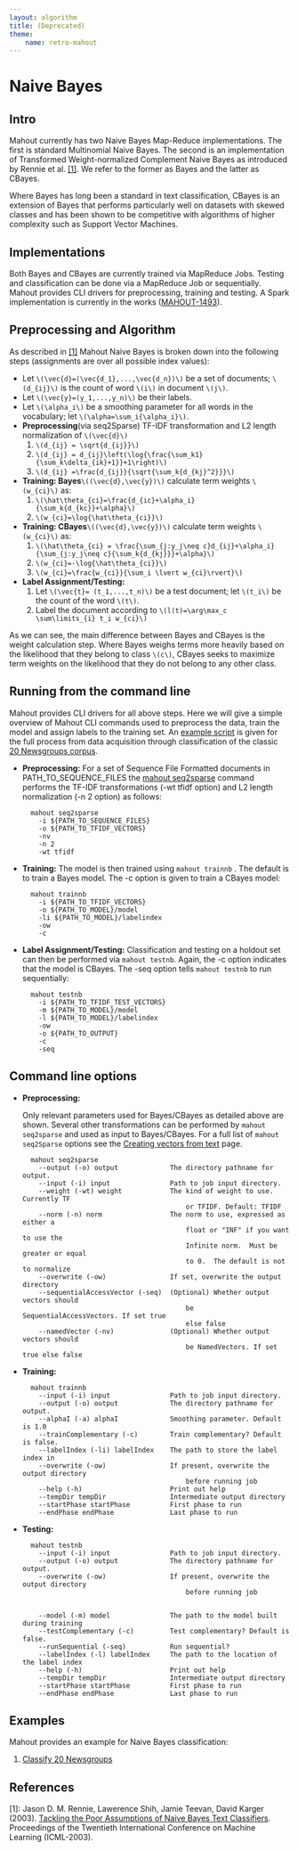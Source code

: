 ```yaml
---
layout: algorithm
title: (Deprecated) 
theme:
    name: retro-mahout
---
```


# Naive Bayes


## Intro

Mahout currently has two Naive Bayes Map-Reduce implementations.  The first is standard Multinomial Naive Bayes. The second is an implementation of Transformed Weight-normalized Complement Naive Bayes as introduced by Rennie et al. [[1]](http://people.csail.mit.edu/jrennie/papers/icml03-nb.pdf). We refer to the former as Bayes and the latter as CBayes.

Where Bayes has long been a standard in text classification, CBayes is an extension of Bayes that performs particularly well on datasets with skewed classes and has been shown to be competitive with algorithms of higher complexity such as Support Vector Machines. 


## Implementations
Both Bayes and CBayes are currently trained via MapReduce Jobs. Testing and classification can be done via a MapReduce Job or sequentially.  Mahout provides CLI drivers for preprocessing, training and testing. A Spark implementation is currently in the works ([MAHOUT-1493](https://issues.apache.org/jira/browse/MAHOUT-1493)).

## Preprocessing and Algorithm

As described in [[1]](http://people.csail.mit.edu/jrennie/papers/icml03-nb.pdf) Mahout Naive Bayes is broken down into the following steps (assignments are over all possible index values):  

- Let `\(\vec{d}=(\vec{d_1},...,\vec{d_n})\)` be a set of documents; `\(d_{ij}\)` is the count of word `\(i\)` in document `\(j\)`.
- Let `\(\vec{y}=(y_1,...,y_n)\)` be their labels.
- Let `\(\alpha_i\)` be a smoothing parameter for all words in the vocabulary; let `\(\alpha=\sum_i{\alpha_i}\)`. 
- **Preprocessing**(via seq2Sparse) TF-IDF transformation and L2 length normalization of `\(\vec{d}\)`
    1. `\(d_{ij} = \sqrt{d_{ij}}\)` 
    2. `\(d_{ij} = d_{ij}\left(\log{\frac{\sum_k1}{\sum_k\delta_{ik}+1}}+1\right)\)` 
    3. `\(d_{ij} =\frac{d_{ij}}{\sqrt{\sum_k{d_{kj}^2}}}\)` 
- **Training: Bayes**`\((\vec{d},\vec{y})\)` calculate term weights `\(w_{ci}\)` as:
    1. `\(\hat\theta_{ci}=\frac{d_{ic}+\alpha_i}{\sum_k{d_{kc}}+\alpha}\)`
    2. `\(w_{ci}=\log{\hat\theta_{ci}}\)`
- **Training: CBayes**`\((\vec{d},\vec{y})\)` calculate term weights `\(w_{ci}\)` as:
    1. `\(\hat\theta_{ci} = \frac{\sum_{j:y_j\neq c}d_{ij}+\alpha_i}{\sum_{j:y_j\neq c}{\sum_k{d_{kj}}}+\alpha}\)`
    2. `\(w_{ci}=-\log{\hat\theta_{ci}}\)`
    3. `\(w_{ci}=\frac{w_{ci}}{\sum_i \lvert w_{ci}\rvert}\)`
- **Label Assignment/Testing:**
    1. Let `\(\vec{t}= (t_1,...,t_n)\)` be a test document; let `\(t_i\)` be the count of the word `\(t\)`.
    2. Label the document according to `\(l(t)=\arg\max_c \sum\limits_{i} t_i w_{ci}\)`

As we can see, the main difference between Bayes and CBayes is the weight calculation step.  Where Bayes weighs terms more heavily based on the likelihood that they belong to class `\(c\)`, CBayes seeks to maximize term weights on the likelihood that they do not belong to any other class.  

## Running from the command line

Mahout provides CLI drivers for all above steps.  Here we will give a simple overview of Mahout CLI commands used to preprocess the data, train the model and assign labels to the training set. An [example script](https://github.com/apache/mahout/blob/master/examples/bin/classify-20newsgroups.sh) is given for the full process from data acquisition through classification of the classic [20 Newsgroups corpus](https://mahout.apache.org/users/classification/twenty-newsgroups.html).  

- **Preprocessing:**
For a set of Sequence File Formatted documents in PATH_TO_SEQUENCE_FILES the [mahout seq2sparse](https://mahout.apache.org/users/basics/creating-vectors-from-text.html) command performs the TF-IDF transformations (-wt tfidf option) and L2 length normalization (-n 2 option) as follows:

        mahout seq2sparse 
          -i ${PATH_TO_SEQUENCE_FILES} 
          -o ${PATH_TO_TFIDF_VECTORS} 
          -nv 
          -n 2
          -wt tfidf

- **Training:**
The model is then trained using `mahout trainnb` .  The default is to train a Bayes model. The -c option is given to train a CBayes model:

        mahout trainnb
          -i ${PATH_TO_TFIDF_VECTORS} 
          -o ${PATH_TO_MODEL}/model 
          -li ${PATH_TO_MODEL}/labelindex 
          -ow 
          -c

- **Label Assignment/Testing:**
Classification and testing on a holdout set can then be performed via `mahout testnb`. Again, the -c option indicates that the model is CBayes.  The -seq option tells `mahout testnb` to run sequentially:

        mahout testnb 
          -i ${PATH_TO_TFIDF_TEST_VECTORS}
          -m ${PATH_TO_MODEL}/model 
          -l ${PATH_TO_MODEL}/labelindex 
          -ow 
          -o ${PATH_TO_OUTPUT} 
          -c 
          -seq

## Command line options

- **Preprocessing:**
  
  Only relevant parameters used for Bayes/CBayes as detailed above are shown. Several other transformations can be performed by `mahout seq2sparse` and used as input to Bayes/CBayes.  For a full list of `mahout seq2Sparse` options see the [Creating vectors from text](https://mahout.apache.org/users/basics/creating-vectors-from-text.html) page.

        mahout seq2sparse                         
          --output (-o) output             The directory pathname for output.        
          --input (-i) input               Path to job input directory.              
          --weight (-wt) weight            The kind of weight to use. Currently TF   
                                               or TFIDF. Default: TFIDF                  
          --norm (-n) norm                 The norm to use, expressed as either a    
                                               float or "INF" if you want to use the     
                                               Infinite norm.  Must be greater or equal  
                                               to 0.  The default is not to normalize    
          --overwrite (-ow)                If set, overwrite the output directory    
          --sequentialAccessVector (-seq)  (Optional) Whether output vectors should  
                                               be SequentialAccessVectors. If set true   
                                               else false                                
          --namedVector (-nv)              (Optional) Whether output vectors should  
                                               be NamedVectors. If set true else false   

- **Training:**

        mahout trainnb
          --input (-i) input               Path to job input directory.                 
          --output (-o) output             The directory pathname for output.                    
          --alphaI (-a) alphaI             Smoothing parameter. Default is 1.0
          --trainComplementary (-c)        Train complementary? Default is false.                        
          --labelIndex (-li) labelIndex    The path to store the label index in         
          --overwrite (-ow)                If present, overwrite the output directory   
                                               before running job                           
          --help (-h)                      Print out help                               
          --tempDir tempDir                Intermediate output directory                
          --startPhase startPhase          First phase to run                           
          --endPhase endPhase              Last phase to run

- **Testing:**

        mahout testnb   
          --input (-i) input               Path to job input directory.                  
          --output (-o) output             The directory pathname for output.            
          --overwrite (-ow)                If present, overwrite the output directory    
                                               before running job                                                

      
          --model (-m) model               The path to the model built during training   
          --testComplementary (-c)         Test complementary? Default is false.                          
          --runSequential (-seq)           Run sequential?                               
          --labelIndex (-l) labelIndex     The path to the location of the label index   
          --help (-h)                      Print out help                                
          --tempDir tempDir                Intermediate output directory                 
          --startPhase startPhase          First phase to run                            
          --endPhase endPhase              Last phase to run  


## Examples

Mahout provides an example for Naive Bayes classification:

1. [Classify 20 Newsgroups](twenty-newsgroups.html)
 
## References

[1]: Jason D. M. Rennie, Lawerence Shih, Jamie Teevan, David Karger (2003). [Tackling the Poor Assumptions of Naive Bayes Text Classifiers](http://people.csail.mit.edu/jrennie/papers/icml03-nb.pdf). Proceedings of the Twentieth International Conference on Machine Learning (ICML-2003).


